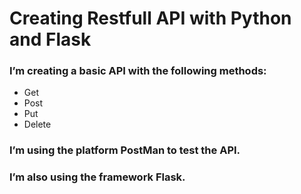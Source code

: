 # Creating Restfull API with Python and Flask

### I’m creating a basic API with the following methods:
-	Get
-	Post
-	Put
-	Delete

### I’m using the platform PostMan to test the API.
### I’m also using the framework Flask.

